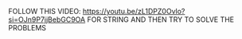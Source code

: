 FOLLOW THIS VIDEO: https://youtu.be/zL1DPZ0Ovlo?si=OJn9P7jjBebGC9OA FOR STRING AND THEN TRY TO SOLVE THE PROBLEMS
